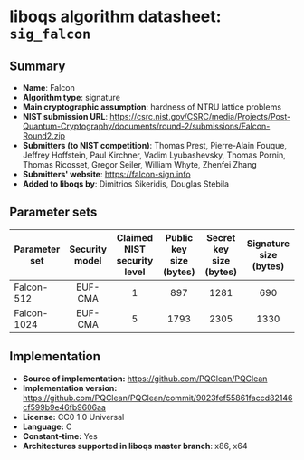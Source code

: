 liboqs algorithm datasheet: `sig_falcon`
========================================

 Summary
-------

 - **Name**: Falcon
- **Algorithm type**: signature
- **Main cryptographic assumption**: hardness of NTRU lattice problems
- **NIST submission URL**: https://csrc.nist.gov/CSRC/media/Projects/Post-Quantum-Cryptography/documents/round-2/submissions/Falcon-Round2.zip
- **Submitters (to NIST competition)**: Thomas Prest, Pierre-Alain Fouque, Jeffrey Hoffstein, Paul Kirchner, Vadim Lyubashevsky, Thomas Pornin, Thomas Ricosset, Gregor Seiler, William Whyte, Zhenfei Zhang
- **Submitters' website**: https://falcon-sign.info
- **Added to liboqs by**: Dimitrios Sikeridis, Douglas Stebila

 Parameter sets
--------------

  Parameter set | Security model | Claimed NIST security level | Public key size (bytes) | Secret key size (bytes) | Signature size (bytes) |
|---------------|:--------------:|:---------------------------:|:-----------------------:|:-----------------------:|:----------------------:|
| Falcon-512    |     EUF-CMA    |             1               |             897         |            1281         |            690         |
| Falcon-1024   |     EUF-CMA    |             5               |            1793         |            2305         |           1330         |

 Implementation
--------------

 - **Source of implementation:** https://github.com/PQClean/PQClean
- **Implementation version:** https://github.com/PQClean/PQClean/commit/9023fef55861faccd82146cf599b9e46fb9606aa
- **License:** CC0 1.0 Universal
- **Language:** C
- **Constant-time:** Yes
- **Architectures supported in liboqs master branch**: x86, x64
